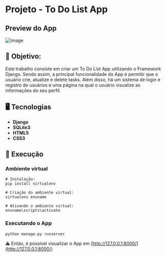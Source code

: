 # Projeto - To Do List App

## Preview do App

![image](https://github.com/user-attachments/assets/e93cf9ae-5c55-4a0d-bbf5-9313260a1c27)

## 📖 Objetivo:

Este trabalho consiste em criar um To Do List App utilizando o Framework Django. Sendo assim, a principal funcionalidade do App é permitir que o usuário
crie, atualize e delete tasks. Além disso, há um sistema de login e registro de usuários e uma página na qual o usuário visualize as informações do seu perfil.

## 🖥️ Tecnologias

- **Django**
- **SQLite3**
- **HTML5**
- **CSS3**

## 🚀 Execução

### Ambiente virtual

```
# Instalação:
pip install virtualenv

# Criação do ambiente virtual:
virtualenv envname

# Ativando o ambiente virtual:
envname\scripts\activate
```

### Executando o App

```
python manage.py runserver
```

⚠️ Então, é possível visualizar o App em [http://127.0.0.1:8000/](http://127.0.0.1:8000/)
